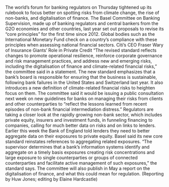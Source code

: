 The world’s forum for banking regulators on Thursday tightened up its rulebook to focus better on spotting risks from climate change, the rise of non-banks, and digitalisation of finance.
The Basel Committee on Banking Supervision, made up of banking regulators and central bankers from the G2O economies and other countries, last year set out proposals to revise its “core principles” for the first time since 2012.
Global bodies such as the International Monetary Fund check on a country’s compliance with these principles when assessing national financial sectors.
Citi’s CEO Fraser Wary of Insurance Giants’ Role in Private Credit
“The revised standard reflects changes to promote operational resilience, reinforce corporate governance and risk management practices, and address new and emerging risks, including the digitalisation of finance and climate-related financial risks,” the committee said in a statement.
The new standard emphasizes that a bank’s board is responsible for ensuring that the business is sustainable, following bank failures in the United States and Switzerland last year.
It also introduces a new definition of climate-related financial risks to heighten focus on them.
The committee said it would be issuing a public consultation next week on new guidelines for banks on managing their risks from clients and other counterparties to “reflect the lessons learned from recent episodes of non-bank financial intermediation distress.”
Regulators are taking a closer look at the rapidly growing non-bank sector, which includes private equity, insurers and investment funds, in funneling financing to companies, calling for much better data on risks and on links to lenders.
Earlier this week the Bank of England told lenders they need to better aggregate data on their exposures to private equity.
Basel said its new core standard reinstates references to aggregating related exposures.
“The supervisor determines that a bank’s information systems identify and aggregate on a timely basis exposures creating risk concentrations and large exposure to single counterparties or groups of connected counterparties and facilitate active management of such exposures,” the standard says.
The committee will also publish in May a report on the digitalisation of finance, and what this could mean for regulation.
(Reporting by Huw Jones; editing by Elaine Hardcastle)